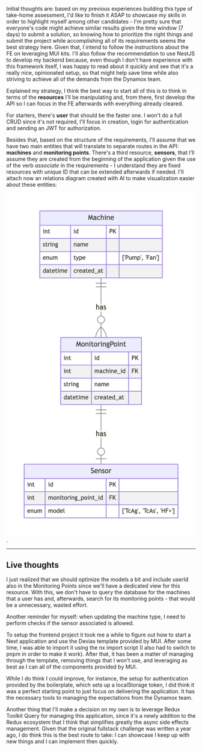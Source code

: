 Initial thoughts are: based on my previous experiences building this type of take-home assessment, I'd like to finish it ASAP to showcase my skills in order to highlight myself among other candidates - I'm pretty sure that everyone's code might achieve similar results given the time window (7 days) to submit a solution, so knowing how to prioritize the right things and submit the project while accomplishing all of its requirements seems the best strategy here. Given that, I intend to follow the instructions about the FE on leveraging MUI kits. I'll also follow the recommendation to use NestJS to develop my backend because, even though I don't have experience with this framework itself, I was happy to read about it quickly and see that it's a really nice, opinionated setup, so that might help save time while also striving to achieve all of the demands from the Dynamox team.

Explained my strategy, I think the best way to start all of this is to think in terms of the **resources** I'll be manipulating and, from there, first develop the API so I can focus in the FE afterwards with everything already cleared.

For starters, there's **user** that should be the faster one. I won't do a full CRUD since it's not required, I'll focus in creation, login for authentication and sending an JWT for authorization.

Besides that, based on the structure of the requirements, I'll assume that we have two main entities that will translate to separate routes in the API: **machines** and **monitoring points**. There's a third resource, **sensors**, that I'll assume they are created from the beginning of the application given the use of the verb _associate_ in the requirements - I understand they are fixed resources with unique ID that can be extended afterwards if needed. I'll attach now an relations diagram created with AI to make visualization easier about these entities:

![Relations Table](/assets/image.png).

<hr>

## Live thoughts

I just realized that we should optimize the models a bit and include userId also in the Monitoring Points since we'll have a dedicated view for this resource. With this, we don't have to query the database for the machines that a user has and, afterwards, search for its monitoring points - that would be a unnecessary, wasted effort.

Another reminder for myself: when updating the machine type, I need to perform checks if the sensor associated is allowed.

To setup the frontend project it took me a while to figure out how to start a Next application and use the Devias template provided by MUI. After some time, I was able to import it using the nx import script (I also had to switch to pnpm in order to make it work). After that, it has been a matter of managing through the template, removing things that I won't use, and leveraging as best as I can all of the components provided by MUI.

While I do think I could improve, for instance, the setup for authentication provided by the boilerplate, which sets up a localStorage token, I did think it was a perfect starting point to just focus on delivering the application. It has the necessary tools to managing the expectations from the Dynamox team.

Another thing that I'll make a decision on my own is to leverage Redux Toolkit Query for managing this application, since it's a newly addition to the Redux ecosystem that I think that simplifies greatly the async side effects management. Given that the original fullstack challenge was written a year ago, I do think this is the best route to take: I can showcase I keep up with new things and I can implement then quickly.
